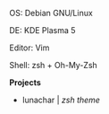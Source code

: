 OS: Debian GNU/Linux

DE: KDE Plasma 5

Editor: Vim

Shell: zsh + Oh-My-Zsh

__Projects__
- lunachar | _zsh theme_
